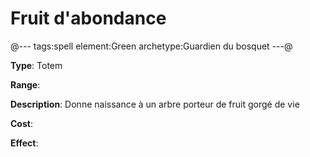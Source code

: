 # Fruit d'abondance

@---
tags:spell
element:Green
archetype:Guardien du bosquet
---@

**Type**:
Totem

**Range**:

**Description**:
Donne naissance à un arbre porteur de fruit gorgé de vie

**Cost**:

**Effect**:
